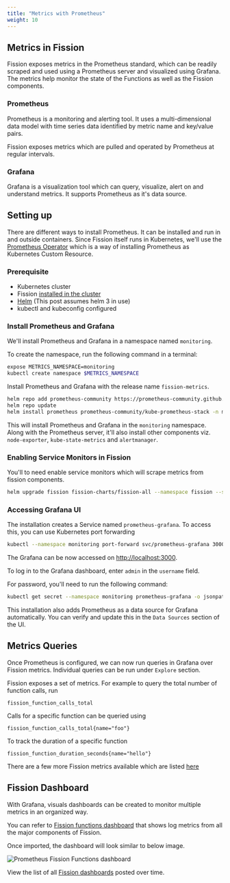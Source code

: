 ```yaml
---
title: "Metrics with Prometheus"
weight: 10
---
```


## Metrics in Fission

Fission exposes metrics in the Prometheus standard, which can be readily scraped and used using a Prometheus server and visualized using Grafana.
The metrics help monitor the state of the Functions as well as the Fission components.

### Prometheus

Prometheus is a monitoring and alerting tool.
It uses a multi-dimensional data model with time series data identified by metric name and key/value pairs.

Fission exposes metrics which are pulled and operated by Prometheus at regular intervals.

### Grafana

Grafana is a visualization tool which can query, visualize, alert on and understand metrics.
It supports Prometheus as it's data source.

## Setting up

There are different ways to install Prometheus.
It can be installed and run in and outside containers.
Since Fission itself runs in Kubernetes, we'll use the [Prometheus Operator](https://github.com/prometheus-operator/prometheus-operator) which is a way of installing Prometheus as Kubernetes Custom Resource.

### Prerequisite

- Kubernetes cluster
- Fission [installed in the cluster](/docs/installation/)
- [Helm](https://helm.sh/) (This post assumes helm 3 in use)
- kubectl and kubeconfig configured

### Install Prometheus and Grafana

We'll install Prometheus and Grafana in a namespace named `monitoring`.

To create the namespace, run the following command in a terminal:

```bash
expose METRICS_NAMESPACE=monitoring
kubectl create namespace $METRICS_NAMESPACE
```

Install Prometheus and Grafana with the release name `fission-metrics`.

```bash
helm repo add prometheus-community https://prometheus-community.github.io/helm-charts
helm repo update
helm install prometheus prometheus-community/kube-prometheus-stack -n monitoring --set prometheus.prometheusSpec.podMonitorSelectorNilUsesHelmValues=false,prometheus.prometheusSpec.serviceMonitorSelectorNilUsesHelmValues=false
```

This will install Prometheus and Grafana in the `monitoring` namespace.
Along with the Prometheus server, it'll also install other components viz. `node-exporter`, `kube-state-metrics` and `alertmanager`.

### Enabling Service Monitors in Fission

You'll to need enable service monitors which will scrape metrics from fission components.

```bash
helm upgrade fission fission-charts/fission-all --namespace fission --set serviceMonitor.enabled=true --set serviceMonitor.namespace=monitoring
```

### Accessing Grafana UI

The installation creates a Service named `prometheus-grafana`. To access this, you can use Kubernetes port forwarding

```bash
kubectl --namespace monitoring port-forward svc/prometheus-grafana 3000:80
```

The Grafana can be now accessed on <http://localhost:3000>.

To log in to the Grafana dashboard, enter `admin` in the `username` field.

For password, you'll need to run the following command:

```bash
kubectl get secret --namespace monitoring prometheus-grafana -o jsonpath="{.data.admin-password}" | base64 --decode ; echo
```
  
This installation also adds Prometheus as a data source for Grafana automatically.
You can verify and update this in the `Data Sources` section of the UI.

## Metrics Queries

Once Prometheus is configured, we can now run queries in Grafana over Fission metrics.
Individual queries can be run under `Explore` section.

Fission exposes a set of metrics. For example to query the total number of function calls, run

```text
fission_function_calls_total
```

Calls for a specific function can be queried using

```text
fission_function_calls_total{name="foo"}
```

To track the duration of a specific function

```text
fission_function_duration_seconds{name="hello"}
```

There are a few more Fission metrics available which are listed [here](/docs/reference/metrics-reference)

## Fission Dashboard

With Grafana, visuals dashboards can be created to monitor multiple metrics in an organized way.

You can refer to [Fission functions dashboard](https://github.com/fission/examples/blob/main/miscellaneous/dashboards/prometheus-fission-functions.json) that shows log metrics from all the major components of Fission.

Once imported, the dashboard will look similar to below image.

![Prometheus Fission Functions dashboard](../assets/prometheus-grafana.png)

View the list of all [Fission dashboards](https://github.com/fission/examples/tree/main/miscellaneous/dashboards) posted over time.
